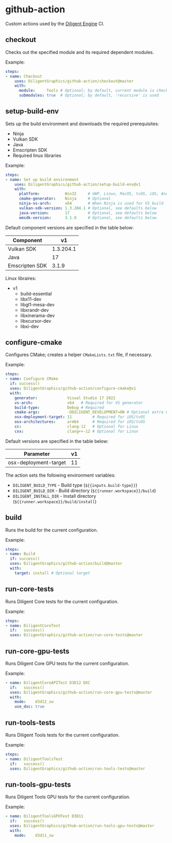# github-action

Custom actions used by the [Diligent Engine](https://github.com/DiligentGraphics/DiligentEngine) CI.

## checkout

Checks out the specified module and its required dependent modules.

Example:

```yml
steps:
- name: Checkout
    uses: DiligentGraphics/github-action/checkout@master
    with:
      module:     Tools # Optional; by default, current module is checked out
      submodules: true  # Optional; by default, 'recursive' is used
```

## setup-build-env

Sets up the build environment and downloads the required prerequisites:

- Ninja
- Vulkan SDK
- Java
- Emscripten SDK
- Required linux libraries

Example:

```yml
steps:
- name: Set up build environment
    uses: DiligentGraphics/github-action/setup-build-env@v1
    with:
      platform:           Win32     # UWP, Linux, MacOS, tvOS, iOS, Android, Emscripten
      cmake-generator:    Ninja     # Optional
      ninja-vs-arch:      x64       # When Ninja is used for VS build
      vulkan-sdk-version: 1.3.204.1 # Optional, see defaults below
      java-version:       17        # Optional, see defaults below
      emsdk-version:      3.1.9     # Optional, see defaults below
```

Default component versions are specified in the table below:

|  Component      |      v1       |
|-----------------|---------------|
| Vulkan SDK      | 1.3.204.1     |
| Java            | 17            |
| Emscripten  SDK | 3.1.9         |


Linux libraires:

* v1
  - build-essential
  - libx11-dev
  - libgl1-mesa-dev
  - libxrandr-dev
  - libxinerama-dev
  - libxcursor-dev
  - libxi-dev


## configure-cmake

Configures CMake; creates a helper `CMakeLists.txt` file, if necessary.

Example:

```yml
steps:
- name: Configure CMake
  if: success()
  uses: DiligentGraphics/github-action/configure-cmake@v1
  with:
    generator:             Visual Studio 17 2022
    vs-arch:               x64   # Required for VS generator
    build-type:            Debug # Required
    cmake-args:            -DDILIGENT_DEVELOPMENT=ON # Optional extra CMake arguments
    osx-deployment-target: 11         # Required for iOS/tvOS
    osx-architectures:     arm64      # Required for iOS/tvOS
    cc:                    clang-12   # Optional for Linux
    cxx:                   clang++-12 # Optional for Linux
```

Default versions are specified in the table below:

|  Parameter            |      v1       |
|-----------------------|---------------|
| osx-deployment-target |      11       |

The action sets the following environment variables:
* `DILIGENT_BUILD_TYPE`  - Build type (`${{inputs.build-type}}`)
* `DILIGENT_BUILD_DIR`   - Build directory (`${{runner.workspace}}/build`)
* `DILIGENT_INSTALL_DIR` - Install directory (`${{runner.workspace}}/build/install`)


## build

Runs the build for the current configuration.

Example:

```yml
steps:
- name: Build
  if: success()
  uses: DiligentGraphics/github-action/build@master
  with:
    target: install # Optional target
```


## run-core-tests

Runs Diligent Core tests for the current configuration.

Example:

```yml
steps:
- name: DiligentCoreTest
  if:   success()
  uses: DiligentGraphics/github-action/run-core-tests@master
```


## run-core-gpu-tests

Runs Diligent Core GPU tests for the current configuration.

Example:

```yml
- name: DiligentCoreAPITest D3D12 DXC
  if:   success()
  uses: DiligentGraphics/github-action/run-core-gpu-tests@master
  with:
    mode:    d3d12_sw
    use_dxc: true
```


## run-tools-tests

Runs Diligent Tools tests for the current configuration.

Example:

```yml
steps:
- name: DiligentToolsTest
  if:   success()
  uses: DiligentGraphics/github-action/run-tools-tests@master
```


## run-tools-gpu-tests

Runs Diligent Tools GPU tests for the current configuration.

Example:

```yml
- name: DiligentToolsGPUTest D3D11
  if:   success()
  uses: DiligentGraphics/github-action/run-tools-gpu-tests@master
  with:
    mode:    d3d11_sw
```
